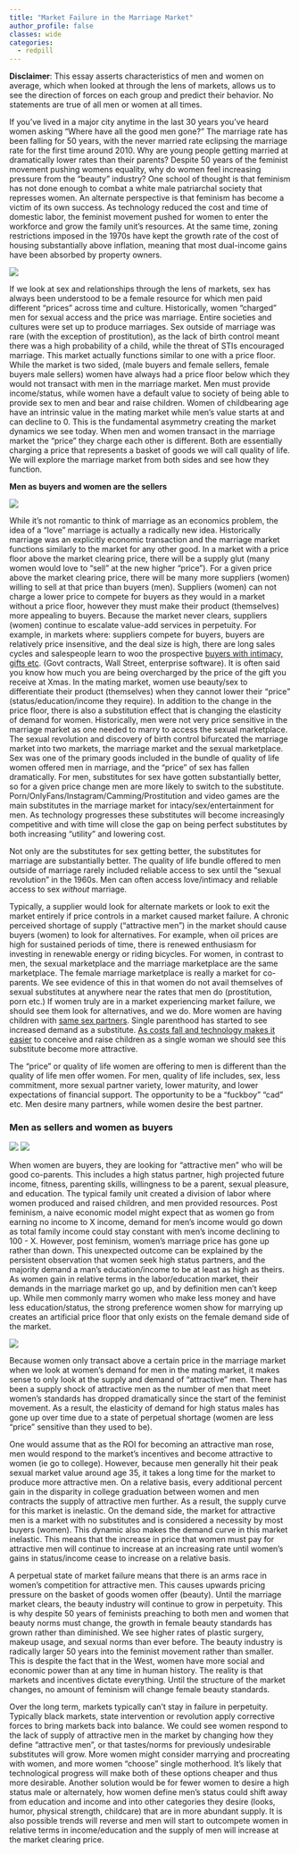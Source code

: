 ```yaml
---
title: "Market Failure in the Marriage Market"
author_profile: false
classes: wide
categories:
  - redpill
---
```


**Disclaimer**: This essay asserts characteristics of men and women on average, which when looked at through the lens of markets, allows us to see the direction of forces on each group and predict their behavior.  No statements are true of all men or women at all times.

If you’ve lived in a major city anytime in the last 30 years you’ve heard women asking “Where have all the good men gone?”  The marriage rate has been falling for 50 years, with the never married rate eclipsing the marriage rate for the first time around 2010.  Why are young people getting married at dramatically lower rates than their parents?  Despite 50 years of the feminist movement pushing womens equality, why do women feel increasing pressure from the “beauty” industry?  One school of thought is that feminism has not done enough to combat a white male patriarchal society that represses women.  An alternate perspective is that feminism has become a victim of its own success.  As technology reduced the cost and time of domestic labor, the feminist movement pushed for women to enter the workforce and grow the family unit’s resources. At the same time, zoning restrictions imposed in the 1970s have kept the growth rate of the cost of housing substantially above inflation, meaning that most dual-income gains have been absorbed by property owners.

<img class="center-image-no-width" src="https://ifstudies.org/ifs-admin/resources/screen-shot-2017-10-31-at-8.53.19-pm-3-w640.png">


If we look at sex and relationships through the lens of markets, sex has always been understood to be a female resource for which men paid different “prices” across time and culture.  Historically, women “charged” men for sexual access and the price was marriage.  Entire societies and cultures were set up to produce marriages. Sex outside of marriage was rare (with the exception of prostitution), as the lack of birth control meant there was a high probability of a child, while the threat of STIs encouraged marriage.  This market actually functions similar to one with a price floor.  While the market is two sided, (male buyers and female sellers, female buyers male sellers) women have always had a price floor below which they would not transact with men in the marriage market.  Men must provide income/status, while women have a default value to society of being able to provide sex to men and bear and raise children.  Women of childbearing age have an intrinsic value in the mating market while men’s value starts at and can decline to 0.  This is the fundamental asymmetry creating the market dynamics we see today.  When men and women transact in the marriage market the “price” they charge each other is different.  Both are essentially charging a price that represents a basket of goods we will call quality of life.  We will explore the marriage market from both sides and see how they function.  

**Men as buyers and women are the sellers**

<img class="center-image-smaller-width" src="https://lh3.googleusercontent.com/XpjS9QXj7uOIh5kMj4nG9US_H9ZJaKlrX-WkXpJdnBmFf-PbmIHNpHjEeT50p9V_qJNzFGfesdH-hI82pBZ6mCStBTTK55y6T7G9loebcbtAQbOFl1XYFsKc5UFR3nKh8OvwX_82">


While it’s not romantic to think of marriage as an economics problem, the idea of a “love” marriage is actually a radically new idea.  Historically marriage was an explicitly economic transaction and the marriage market functions similarly to the market for any other good.  In a market with a price floor above the market clearing price, there will be a supply glut (many women would love to “sell” at the new higher “price”). For a given price above the market clearing price, there will be many more suppliers (women) willing to sell at that price than buyers (men). Suppliers (women) can not charge a lower price to compete for buyers as they would in a market without a price floor, however they must make their product (themselves) more appealing to buyers.  Because the market never clears, suppliers (women) continue to escalate value-add services in perpetuity.  For example, in markets where: suppliers compete for buyers, buyers are relatively price insensitive, and the deal size is high, there are long sales cycles and salespeople learn to woo the prospective [buyers with intimacy, gifts etc](https://books.google.com/books?id=viwraQS5hHoC&pg=PA62&lpg=PA62&dq=sell+side+strippers&source=bl&ots=Q4Pkaud_Ru&sig=ACfU3U247tUHAZxeZoCvUivqO7DbhZUi9Q&hl=en&sa=X&ved=2ahUKEwj-5abRotLpAhXSc98KHTKgBpAQ6AEwAXoECAsQAQ#v=onepage&q=sell%20side%20strippers&f=false). (Govt contracts, Wall Street, enterprise software). It is often said you know how much you are being overcharged by the price of the gift you receive at Xmas. In the mating market, women use beauty/sex to differentiate their product (themselves) when they cannot lower their “price” (status/education/income they require).
	In addition to the change in the price floor, there is also a substitution effect that is changing the elasticity of demand for women. Historically, men were not very price sensitive in the marriage market as one needed to marry to access the sexual marketplace. The sexual revolution and discovery of birth control bifurcated the marriage market into two markets, the marriage market and the sexual marketplace. Sex was one of the primary goods included in the bundle of quality of life women offered men in marriage, and the “price” of sex has fallen dramatically.  For men, substitutes for sex have gotten substantially better, so for a given price change men are more likely to switch to the substitute. Porn/OnlyFans/Instagram/Camming/Prostitution and video games are the main substitutes in the marriage market for intacy/sex/entertainment for men.  As technology progresses these substitutes will become increasingly competitive and with time will close the gap on being perfect substitutes by both increasing “utility” and lowering cost.

Not only are the substitutes for sex getting better, the substitutes for marriage are substantially better.  The quality of life bundle offered to men outside of marriage rarely included reliable access to sex until the “sexual revolution” in the 1960s.  Men can often access love/intimacy and reliable access to sex _without_ marriage.

Typically, a supplier would look for alternate markets or look to exit the market entirely if price controls in a market caused market failure.  A chronic perceived shortage of supply (“attractive men”)  in the market should cause buyers (women) to look for alternatives.  For example, when oil prices are high for sustained periods of time, there is renewed enthusiasm for investing in renewable energy or riding bicycles. For women, in contrast to men, the sexual marketplace and the marriage marketplace are the same marketplace. The female marriage marketplace is really a market for co-parents. We see evidence of this in that women do not avail themselves of sexual substitutes at anywhere near the rates that men do (prostitution, porn etc.)  If women truly are in a market experiencing market failure, we should see them look for alternatives, and we do.  More women are having children with [same sex partners](https://news.gallup.com/poll/234863/estimate-lgbt-population-rises.aspx).  Single parenthood has started to see increased demand as a substitute.  [As costs fall and technology makes it easier](https://www.nytimes.com/2020/05/05/parenting/single-moms-by-choice-photos.html) to conceive and raise children as a single woman we should see this substitute become more attractive.

The “price” or quality of life women are offering to men is different than the quality of life men offer women.  For men, quality of life includes, sex, less commitment, more sexual partner variety, lower maturity, and lower expectations of financial support.  The opportunity to be a “fuckboy” “cad” etc.  Men desire many partners, while women desire the best partner.


### **Men as sellers and women as buyers**

<img class="center-image-smaller-width" src="https://lh3.googleusercontent.com/58ItYUwALHRGvpGzgbOWA0Ir84bYNKN80wpo0dmtAZq7NChB7C5OL7fkKtSlO1CRidOxOAzC63oYQwZecqxKkY1iG5HkVOGVWIfq7k79NyYejqrjg96_lz4B6gsKRC4snNAUgQ_N">

<img class="center-image-smaller-width" src="https://lh6.googleusercontent.com/iv3p2VicliB-PD6hev4soFKGP9vBkWMQzR3qzB6Q4Adv3fUyDhwHEn_acu7Bluh8m6dmjpWYGWzjuBDJ8zZ0x5Zoj6q7ERpD97zyDWpC7ot3qAAx0p50FJ5KohQTnIfbnDMcWrqH">

When women are buyers, they are looking for “attractive men” who will be good co-parents.  This includes a high status partner, high projected future income, fitness, parenting skills, willingness to be a parent, sexual pleasure, and education. The typical family unit created a division of labor where women produced and raised children, and men provided resources.  Post feminism, a naive economic model might expect that as women go from earning no income to X income, demand for men’s income would go down as total family income could stay constant with men’s income declining to 100 - X.  However, post feminism, women’s marriage price has gone up rather than down.  This unexpected outcome can be explained by the persistent observation that women seek high status partners, and the majority demand a man’s education/income to be at least as high as theirs.  As women gain in relative terms in the labor/education market, their demands in the marriage market go up, and by definition men can’t keep up.  While men commonly marry women who make less money and have less education/status, the strong preference women show for marrying up creates an artificial price floor that only exists on the female demand side of the market.  

<img class="center-image-smaller-width" src="https://lh5.googleusercontent.com/v1aie43IXt0LFZzmCy1gNVxsAvrxIxCrCk8Zo6M8SqkvaNGsQEGB7A0xi-AULm_7BPzCGn1Kx5aTxQRTKbAEFfegpTGek8oHAaeW8cGsNi_vPwDxxzu5vsgbxpJ0dW2mqxYA2k8u">

Because women only transact above a certain price in the marriage market when we look at women’s demand for men in the mating market, it makes sense to only look at the supply and demand of “attractive” men.  There has been a supply shock of attractive men as the number of men that meet women’s standards has dropped dramatically since the start of the feminist movement.  As a result, the elasticity of demand for high status males has gone up over time due to a state of perpetual shortage (women are less “price” sensitive than they used to be).

One would assume that as the ROI for becoming an attractive man rose, men would respond to the market’s incentives and become attractive to women (ie go to college).  However, because men generally hit their peak sexual market value around age 35, it takes a long time for the market to produce more attractive men.  On a relative basis, every additional percent gain in the disparity in college graduation between women and men contracts the supply of attractive men further.  As a result, the supply curve for this market is inelastic.  On the demand side, the market for attractive men is a market with no substitutes and is considered a necessity by most buyers (women).  This dynamic also makes the demand curve in this market inelastic.  This means that the increase in price that women must pay for attractive men will continue to increase at an increasing rate until women’s gains in status/income cease to increase on a relative basis.

A perpetual state of market failure means that there is an arms race in women’s competition for attractive men.  This causes upwards pricing pressure on the basket of goods women offer (beauty).  Until the marriage market clears, the beauty industry will continue to grow in perpetuity.  This is why despite 50 years of feminists preaching to both men and women that beauty norms must change, the growth in female beauty standards has grown rather than diminished.  We see higher rates of plastic surgery, makeup usage, and sexual norms than ever before.  The beauty industry is radically larger 50 years into the feminist movement rather than smaller. This is despite the fact that in the West, women have more social and economic power than at any time in human history.  The reality is that markets and incentives dictate everything.  Until the structure of the market changes, no amount of feminism will change female beauty standards.  

Over the long term, markets typically can’t stay in failure in perpetuity.  Typically black markets, state intervention or revolution apply corrective forces to bring markets back into balance.  We could see women respond to the lack of supply of attractive men in the market by changing how they define “attractive men”, or that tastes/norms for previously undesirable substitutes will grow.  More women might consider marrying and procreating with women, and more women “choose” single motherhood.  It’s likely that technological progress will make both of these options cheaper and thus more desirable.  Another solution would be for fewer women to desire a high status male or alternately, how women define men’s status could shift away from education and income and into other categories they desire (looks, humor, physical strength, childcare) that are in more abundant supply. It is also possible trends will reverse and men will start to outcompete women in relative terms in income/education and the supply of men will increase at the market clearing price.
